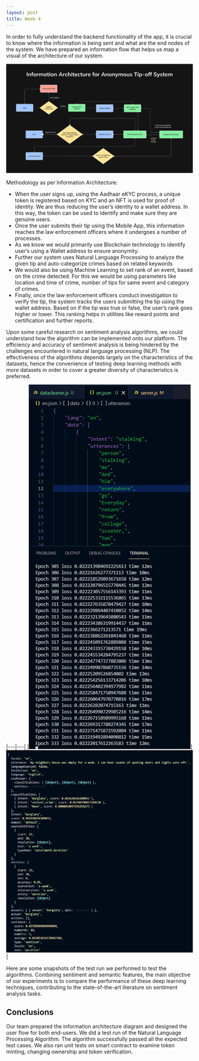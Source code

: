 ```yaml
---
layout: post
title: Week 4
---
```


In order to fully understand the backend functionality of the app, it is crucial to know where the information is being sent and what are the end nodes of the system. We have prepared an information flow that helps us map a visual of the architecture of our system. 

![architecture](https://raw.githubusercontent.com/anonymous-tip-off/anonymous-tip-off.github.io/master/images/week4/architecture.png)

Methodology as per Information Architecture:

- When the user signs up, using the Aadhaar eKYC process, a unique token is registered based on KYC and an NFT is used for proof of identity. We are thus reducing the user’s identity to a wallet address. In this way, the token can be used to identify and make sure they are genuine users.
- Once the user submits their tip using the Mobile App, this information reaches the law enforcement officers where it undergoes a number of processes.
- As we know we would primarily use Blockchain technology to identify user’s using a Wallet address to ensure anonymity.
- Further our system uses Natural Language Processing to analyze the given tip and auto-categorize crimes based on related keywords
- We would also be using Machine Learning to set rank of an event, based on the crime detected. For this we would be using parameters like location and time of crime, number of tips for same event and category of crimes.
- Finally, once the law enforcement officers conduct investigation to verify the tip, the system tracks the users submitting the tip using the wallet address. Based on if the tip was true or false, the user’s rank goes higher or lower. This ranking helps in utilities like reward points and certification and further reports.

Upon some careful research on sentiment analysis algorithms, we could understand how the algorithm can be implemented onto our platform. The efficiency and accuracy of sentiment analysis is being hindered by the challenges encountered in natural language processing (NLP). The effectiveness of the algorithms depends largely on the characteristics of the datasets, hence the convenience of testing deep learning methods with more datasets in order to cover a greater diversity of characteristics is preferred. 

|---|---|
|![corpus and training](https://raw.githubusercontent.com/anonymous-tip-off/anonymous-tip-off.github.io/master/images/week4/corpustraining.png)|![testrun](https://raw.githubusercontent.com/anonymous-tip-off/anonymous-tip-off.github.io/master/images/week4/testrun.png)|

Here are some snapshots of the test run we performed to test the algorithms. Combining sentiment and semantic features, the main objective of our experiments is to compare the performance of these deep learning techniques, contributing to the state-of-the-art literature on sentiment analysis tasks. 

## Conclusions

Our team prepared the information architecture diagram and designed the user flow for both end-users. We did a test run of the Natural Language Processing Algorithm. The algorithm successfully passed all the expected test cases. We also ran unit tests on smart contract to examine token minting, changing ownership and token verification.
